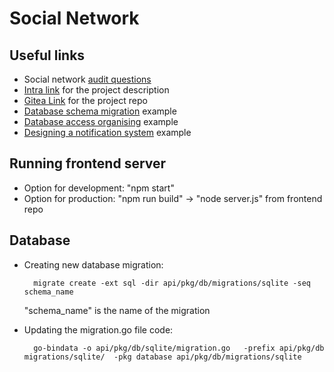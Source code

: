 # Social Network

## Useful links

- Social network [audit questions](https://github.com/01-edu/public/tree/master/subjects/social-network)
- [Intra link](https://01.kood.tech/intra/johvi/div-01/social-network?event=28) for the project description
- [Gitea Link](https://01.kood.tech/git/Jollyroger/social-network) for the project repo
- [Database schema migration](https://engineering.qubecinema.com/2019/09/20/sqlite-database-schema-migration-using-golang.html) example
- [Database access organising](https://www.alexedwards.net/blog/organising-database-access) example
- [Designing a notification system](https://tannguyenit95.medium.com/designing-a-notification-system-1da83ca971bc) example

## Running frontend server

- Option for development: "npm start"
- Option for production: "npm run build" -> "node server.js" from frontend repo

## Database

- Creating new database migration: <br/>

        migrate create -ext sql -dir api/pkg/db/migrations/sqlite -seq schema_name

  "schema_name" is the name of the migration

- Updating the migration.go file code:

        go-bindata -o api/pkg/db/sqlite/migration.go   -prefix api/pkg/db migrations/sqlite/  -pkg database api/pkg/db/migrations/sqlite
